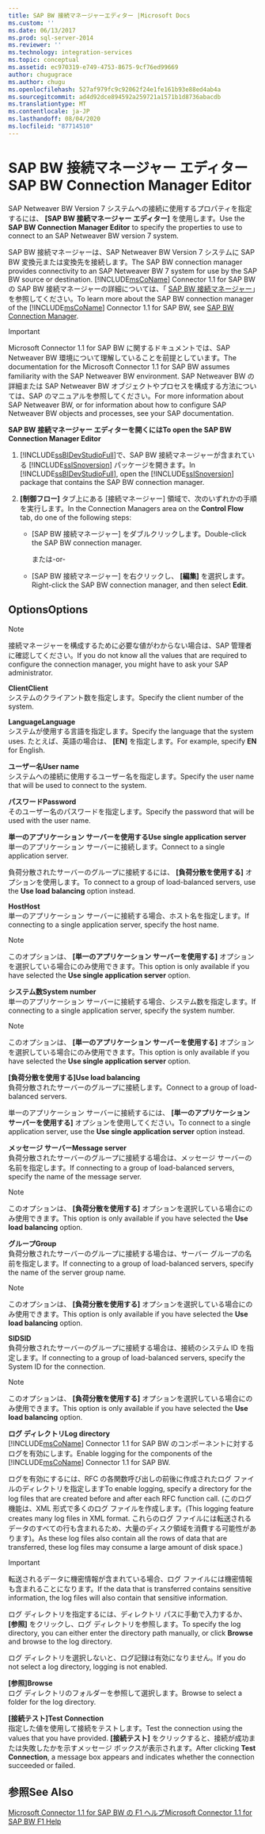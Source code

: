 ```yaml
---
title: SAP BW 接続マネージャーエディター |Microsoft Docs
ms.custom: ''
ms.date: 06/13/2017
ms.prod: sql-server-2014
ms.reviewer: ''
ms.technology: integration-services
ms.topic: conceptual
ms.assetid: ec970319-e749-4753-8675-9cf76ed99669
author: chugugrace
ms.author: chugu
ms.openlocfilehash: 527af979fc9c92062f24e1fe161b93e88ed4ab4a
ms.sourcegitcommit: ad4d92dce894592a259721a1571b1d8736abacdb
ms.translationtype: MT
ms.contentlocale: ja-JP
ms.lasthandoff: 08/04/2020
ms.locfileid: "87714510"
---
```

# <a name="sap-bw-connection-manager-editor"></a><span data-ttu-id="f0171-102">SAP BW 接続マネージャー エディター</span><span class="sxs-lookup"><span data-stu-id="f0171-102">SAP BW Connection Manager Editor</span></span>
  <span data-ttu-id="f0171-103">SAP Netweaver BW Version 7 システムへの接続に使用するプロパティを指定するには、 **[SAP BW 接続マネージャー エディター]** を使用します。</span><span class="sxs-lookup"><span data-stu-id="f0171-103">Use the **SAP BW Connection Manager Editor** to specify the properties to use to connect to an SAP Netweaver BW version 7 system.</span></span>  
  
 <span data-ttu-id="f0171-104">SAP BW 接続マネージャーは、SAP Netweaver BW Version 7 システムに SAP BW 変換元または変換先を接続します。</span><span class="sxs-lookup"><span data-stu-id="f0171-104">The SAP BW connection manager provides connectivity to an SAP Netweaver BW 7 system for use by the SAP BW source or destination.</span></span> <span data-ttu-id="f0171-105">[!INCLUDE[msCoName](../includes/msconame-md.md)] Connector 1.1 for SAP BW の SAP BW 接続マネージャーの詳細については、「 [SAP BW 接続マネージャー](connection-manager/sap-bw-connection-manager.md)」を参照してください。</span><span class="sxs-lookup"><span data-stu-id="f0171-105">To learn more about the SAP BW connection manager of the [!INCLUDE[msCoName](../includes/msconame-md.md)] Connector 1.1 for SAP BW, see [SAP BW Connection Manager](connection-manager/sap-bw-connection-manager.md).</span></span>  
  
> [!IMPORTANT]  
>  <span data-ttu-id="f0171-106">Microsoft Connector 1.1 for SAP BW に関するドキュメントでは、SAP Netweaver BW 環境について理解していることを前提としています。</span><span class="sxs-lookup"><span data-stu-id="f0171-106">The documentation for the Microsoft Connector 1.1 for SAP BW assumes familiarity with the SAP Netweaver BW environment.</span></span> <span data-ttu-id="f0171-107">SAP Netweaver BW の詳細または SAP Netweaver BW オブジェクトやプロセスを構成する方法については、SAP のマニュアルを参照してください。</span><span class="sxs-lookup"><span data-stu-id="f0171-107">For more information about SAP Netweaver BW, or for information about how to configure SAP Netweaver BW objects and processes, see your SAP documentation.</span></span>  
  
 <span data-ttu-id="f0171-108">**SAP BW 接続マネージャー エディターを開くには**</span><span class="sxs-lookup"><span data-stu-id="f0171-108">**To open the SAP BW Connection Manager Editor**</span></span>  
  
1.  <span data-ttu-id="f0171-109">[!INCLUDE[ssBIDevStudioFull](../includes/ssbidevstudiofull-md.md)]で、SAP BW 接続マネージャーが含まれている [!INCLUDE[ssISnoversion](../includes/ssisnoversion-md.md)] パッケージを開きます。</span><span class="sxs-lookup"><span data-stu-id="f0171-109">In [!INCLUDE[ssBIDevStudioFull](../includes/ssbidevstudiofull-md.md)], open the [!INCLUDE[ssISnoversion](../includes/ssisnoversion-md.md)] package that contains the SAP BW connection manager.</span></span>  
  
2.  <span data-ttu-id="f0171-110">**[制御フロー]** タブ上にある [接続マネージャー] 領域で、次のいずれかの手順を実行します。</span><span class="sxs-lookup"><span data-stu-id="f0171-110">In the Connection Managers area on the **Control Flow** tab, do one of the following steps:</span></span>  
  
    -   <span data-ttu-id="f0171-111">[SAP BW 接続マネージャー] をダブルクリックします。</span><span class="sxs-lookup"><span data-stu-id="f0171-111">Double-click the SAP BW connection manager.</span></span>  
  
         <span data-ttu-id="f0171-112">または</span><span class="sxs-lookup"><span data-stu-id="f0171-112">-or-</span></span>  
  
    -   <span data-ttu-id="f0171-113">[SAP BW 接続マネージャー] を右クリックし、 **[編集]** を選択します。</span><span class="sxs-lookup"><span data-stu-id="f0171-113">Right-click the SAP BW connection manager, and then select **Edit**.</span></span>  
  
## <a name="options"></a><span data-ttu-id="f0171-114">Options</span><span class="sxs-lookup"><span data-stu-id="f0171-114">Options</span></span>  
  
> [!NOTE]  
>  <span data-ttu-id="f0171-115">接続マネージャーを構成するために必要な値がわからない場合は、SAP 管理者に確認してください。</span><span class="sxs-lookup"><span data-stu-id="f0171-115">If you do not know all the values that are required to configure the connection manager, you might have to ask your SAP administrator.</span></span>  
  
 <span data-ttu-id="f0171-116">**Client**</span><span class="sxs-lookup"><span data-stu-id="f0171-116">**Client**</span></span>  
 <span data-ttu-id="f0171-117">システムのクライアント数を指定します。</span><span class="sxs-lookup"><span data-stu-id="f0171-117">Specify the client number of the system.</span></span>  
  
 <span data-ttu-id="f0171-118">**Language**</span><span class="sxs-lookup"><span data-stu-id="f0171-118">**Language**</span></span>  
 <span data-ttu-id="f0171-119">システムが使用する言語を指定します。</span><span class="sxs-lookup"><span data-stu-id="f0171-119">Specify the language that the system uses.</span></span> <span data-ttu-id="f0171-120">たとえば、英語の場合は、 **[EN]** を指定します。</span><span class="sxs-lookup"><span data-stu-id="f0171-120">For example, specify **EN** for English.</span></span>  
  
 <span data-ttu-id="f0171-121">**ユーザー名**</span><span class="sxs-lookup"><span data-stu-id="f0171-121">**User name**</span></span>  
 <span data-ttu-id="f0171-122">システムへの接続に使用するユーザー名を指定します。</span><span class="sxs-lookup"><span data-stu-id="f0171-122">Specify the user name that will be used to connect to the system.</span></span>  
  
 <span data-ttu-id="f0171-123">**パスワード**</span><span class="sxs-lookup"><span data-stu-id="f0171-123">**Password**</span></span>  
 <span data-ttu-id="f0171-124">そのユーザー名のパスワードを指定します。</span><span class="sxs-lookup"><span data-stu-id="f0171-124">Specify the password that will be used with the user name.</span></span>  
  
 <span data-ttu-id="f0171-125">**単一のアプリケーション サーバーを使用する**</span><span class="sxs-lookup"><span data-stu-id="f0171-125">**Use single application server**</span></span>  
 <span data-ttu-id="f0171-126">単一のアプリケーション サーバーに接続します。</span><span class="sxs-lookup"><span data-stu-id="f0171-126">Connect to a single application server.</span></span>  
  
 <span data-ttu-id="f0171-127">負荷分散されたサーバーのグループに接続するには、 **[負荷分散を使用する]** オプションを使用します。</span><span class="sxs-lookup"><span data-stu-id="f0171-127">To connect to a group of load-balanced servers, use the **Use load balancing** option instead.</span></span>  
  
 <span data-ttu-id="f0171-128">**Host**</span><span class="sxs-lookup"><span data-stu-id="f0171-128">**Host**</span></span>  
 <span data-ttu-id="f0171-129">単一のアプリケーション サーバーに接続する場合、ホスト名を指定します。</span><span class="sxs-lookup"><span data-stu-id="f0171-129">If connecting to a single application server, specify the host name.</span></span>  
  
> [!NOTE]  
>  <span data-ttu-id="f0171-130">このオプションは、 **[単一のアプリケーション サーバーを使用する]** オプションを選択している場合にのみ使用できます。</span><span class="sxs-lookup"><span data-stu-id="f0171-130">This option is only available if you have selected the **Use single application server** option.</span></span>  
  
 <span data-ttu-id="f0171-131">**システム数**</span><span class="sxs-lookup"><span data-stu-id="f0171-131">**System number**</span></span>  
 <span data-ttu-id="f0171-132">単一のアプリケーション サーバーに接続する場合、システム数を指定します。</span><span class="sxs-lookup"><span data-stu-id="f0171-132">If connecting to a single application server, specify the system number.</span></span>  
  
> [!NOTE]  
>  <span data-ttu-id="f0171-133">このオプションは、 **[単一のアプリケーション サーバーを使用する]** オプションを選択している場合にのみ使用できます。</span><span class="sxs-lookup"><span data-stu-id="f0171-133">This option is only available if you have selected the **Use single application server** option.</span></span>  
  
 <span data-ttu-id="f0171-134">**[負荷分散を使用する]**</span><span class="sxs-lookup"><span data-stu-id="f0171-134">**Use load balancing**</span></span>  
 <span data-ttu-id="f0171-135">負荷分散されたサーバーのグループに接続します。</span><span class="sxs-lookup"><span data-stu-id="f0171-135">Connect to a group of load-balanced servers.</span></span>  
  
 <span data-ttu-id="f0171-136">単一のアプリケーション サーバーに接続するには、 **[単一のアプリケーション サーバーを使用する]** オプションを使用してください。</span><span class="sxs-lookup"><span data-stu-id="f0171-136">To connect to a single application server, use the **Use single application server** option instead.</span></span>  
  
 <span data-ttu-id="f0171-137">**メッセージ サーバー**</span><span class="sxs-lookup"><span data-stu-id="f0171-137">**Message server**</span></span>  
 <span data-ttu-id="f0171-138">負荷分散されたサーバーのグループに接続する場合は、メッセージ サーバーの名前を指定します。</span><span class="sxs-lookup"><span data-stu-id="f0171-138">If connecting to a group of load-balanced servers, specify the name of the message server.</span></span>  
  
> [!NOTE]  
>  <span data-ttu-id="f0171-139">このオプションは、 **[負荷分散を使用する]** オプションを選択している場合にのみ使用できます。</span><span class="sxs-lookup"><span data-stu-id="f0171-139">This option is only available if you have selected the **Use load balancing** option.</span></span>  
  
 <span data-ttu-id="f0171-140">**グループ**</span><span class="sxs-lookup"><span data-stu-id="f0171-140">**Group**</span></span>  
 <span data-ttu-id="f0171-141">負荷分散されたサーバーのグループに接続する場合は、サーバー グループの名前を指定します。</span><span class="sxs-lookup"><span data-stu-id="f0171-141">If connecting to a group of load-balanced servers, specify the name of the server group name.</span></span>  
  
> [!NOTE]  
>  <span data-ttu-id="f0171-142">このオプションは、 **[負荷分散を使用する]** オプションを選択している場合にのみ使用できます。</span><span class="sxs-lookup"><span data-stu-id="f0171-142">This option is only available if you have selected the **Use load balancing** option.</span></span>  
  
 <span data-ttu-id="f0171-143">**SID**</span><span class="sxs-lookup"><span data-stu-id="f0171-143">**SID**</span></span>  
 <span data-ttu-id="f0171-144">負荷分散されたサーバーのグループに接続する場合は、接続のシステム ID を指定します。</span><span class="sxs-lookup"><span data-stu-id="f0171-144">If connecting to a group of load-balanced servers, specify the System ID for the connection.</span></span>  
  
> [!NOTE]  
>  <span data-ttu-id="f0171-145">このオプションは、 **[負荷分散を使用する]** オプションを選択している場合にのみ使用できます。</span><span class="sxs-lookup"><span data-stu-id="f0171-145">This option is only available if you have selected the **Use load balancing** option.</span></span>  
  
 <span data-ttu-id="f0171-146">**ログ ディレクトリ**</span><span class="sxs-lookup"><span data-stu-id="f0171-146">**Log directory**</span></span>  
 <span data-ttu-id="f0171-147">[!INCLUDE[msCoName](../includes/msconame-md.md)] Connector 1.1 for SAP BW のコンポーネントに対するログを有効にします。</span><span class="sxs-lookup"><span data-stu-id="f0171-147">Enable logging for the components of the [!INCLUDE[msCoName](../includes/msconame-md.md)] Connector 1.1 for SAP BW.</span></span>  
  
 <span data-ttu-id="f0171-148">ログを有効にするには、RFC の各関数呼び出しの前後に作成されたログ ファイルのディレクトリを指定します</span><span class="sxs-lookup"><span data-stu-id="f0171-148">To enable logging, specify a directory for the log files that are created before and after each RFC function call.</span></span> <span data-ttu-id="f0171-149">(このログ機能は、XML 形式で多くのログ ファイルを作成します。</span><span class="sxs-lookup"><span data-stu-id="f0171-149">(This logging feature creates many log files in XML format.</span></span> <span data-ttu-id="f0171-150">これらのログ ファイルには転送されるデータのすべての行も含まれるため、大量のディスク領域を消費する可能性があります)。</span><span class="sxs-lookup"><span data-stu-id="f0171-150">As these log files also contain all the rows of data that are transferred, these log files may consume a large amount of disk space.)</span></span>  
  
> [!IMPORTANT]  
>  <span data-ttu-id="f0171-151">転送されるデータに機密情報が含まれている場合、ログ ファイルには機密情報も含まれることになります。</span><span class="sxs-lookup"><span data-stu-id="f0171-151">If the data that is transferred contains sensitive information, the log files will also contain that sensitive information.</span></span>  
  
 <span data-ttu-id="f0171-152">ログ ディレクトリを指定するには、ディレクトリ パスに手動で入力するか、 **[参照]** をクリックし、ログ ディレクトリを参照します。</span><span class="sxs-lookup"><span data-stu-id="f0171-152">To specify the log directory, you can either enter the directory path manually, or click **Browse** and browse to the log directory.</span></span>  
  
 <span data-ttu-id="f0171-153">ログ ディレクトリを選択しないと、ログ記録は有効になりません。</span><span class="sxs-lookup"><span data-stu-id="f0171-153">If you do not select a log directory, logging is not enabled.</span></span>  
  
 <span data-ttu-id="f0171-154">**[参照]**</span><span class="sxs-lookup"><span data-stu-id="f0171-154">**Browse**</span></span>  
 <span data-ttu-id="f0171-155">ログ ディレクトリのフォルダーを参照して選択します。</span><span class="sxs-lookup"><span data-stu-id="f0171-155">Browse to select a folder for the log directory.</span></span>  
  
 <span data-ttu-id="f0171-156">**[接続テスト]**</span><span class="sxs-lookup"><span data-stu-id="f0171-156">**Test Connection**</span></span>  
 <span data-ttu-id="f0171-157">指定した値を使用して接続をテストします。</span><span class="sxs-lookup"><span data-stu-id="f0171-157">Test the connection using the values that you have provided.</span></span> <span data-ttu-id="f0171-158">**[接続テスト]** をクリックすると、接続が成功または失敗したかを示すメッセージ ボックスが表示されます。</span><span class="sxs-lookup"><span data-stu-id="f0171-158">After clicking **Test Connection**, a message box appears and indicates whether the connection succeeded or failed.</span></span>  
  
## <a name="see-also"></a><span data-ttu-id="f0171-159">参照</span><span class="sxs-lookup"><span data-stu-id="f0171-159">See Also</span></span>  
 [<span data-ttu-id="f0171-160">Microsoft Connector 1.1 for SAP BW の F1 ヘルプ</span><span class="sxs-lookup"><span data-stu-id="f0171-160">Microsoft Connector 1.1 for SAP BW F1 Help</span></span>](microsoft-connector-for-sap-bw-f1-help.md)  
  
  
